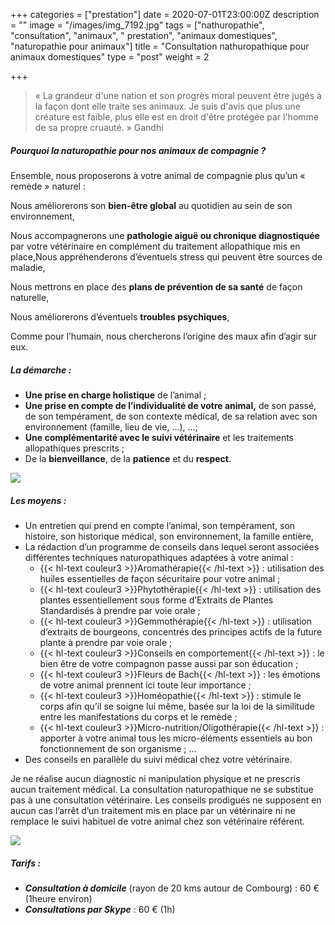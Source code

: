 +++
categories = ["prestation"]
date = 2020-07-01T23:00:00Z
description = ""
image = "/images/img_7192.jpg"
tags = ["nathuropathie", "consultation", "animaux", " prestation", "animaux domestiques", "naturopathie pour animaux"]
title = "Consultation nathuropathique pour animaux domestiques"
type = "post"
weight = 2

+++
> « La grandeur d'une nation et son progrès moral peuvent être jugés à la façon dont elle traite ses animaux. Je suis d'avis que plus une créature est faible, plus elle est en droit d'être protégée par l'homme de sa propre cruauté. » Gandhi

##### Pourquoi la naturopathie pour nos animaux de compagnie ?

Ensemble, nous proposerons à votre animal de compagnie plus qu’un « remède » naturel :

Nous améliorerons son **bien-être global** au quotidien au sein de son environnement,

Nous accompagnerons une **pathologie aiguë ou chronique diagnostiquée** par votre vétérinaire en complément du traitement allopathique mis en place,Nous appréhenderons d’éventuels stress qui peuvent être sources de maladie,

Nous mettrons en place des **plans de prévention de sa santé** de façon naturelle,

Nous améliorerons d’éventuels **troubles psychiques**,

Comme pour l’humain, nous chercherons l’origine des maux afin d’agir sur eux.

##### La démarche :

* **Une prise en charge holistique** de l’animal ;
* **Une prise en compte de l’individualité de votre animal,** de son passé, de son tempérament, de son contexte médical, de sa relation avec son environnement (famille, lieu de vie, ...), ...;
* **Une complémentarité avec le suivi vétérinaire** et les traitements allopathiques prescrits ;
* De la **bienveillance**, de la **patience** et du **respect**.

![](/images/img_8184.jpg)

##### Les moyens :

* Un entretien qui prend en compte l’animal, son tempérament, son histoire, son historique médical, son environnement, la famille entière,
* La rédaction d’un programme de conseils dans lequel seront associées différentes techniques naturopathiques adaptées à votre animal :
  * {{< hl-text couleur3 >}}Aromathérapie{{< /hl-text >}} : utilisation des huiles essentielles de façon sécuritaire pour votre animal ;
  * {{< hl-text couleur3 >}}Phytothérapie{{< /hl-text >}} : utilisation des plantes essentiellement sous forme d’Extraits de Plantes Standardisés à prendre par voie orale ;
  * {{< hl-text couleur3 >}}Gemmothérapie{{< /hl-text >}} : utilisation d’extraits de bourgeons, concentrés des principes actifs de la future plante à prendre par voie orale ;
  * {{< hl-text couleur3 >}}Conseils en comportement{{< /hl-text >}} : le bien être de votre compagnon passe aussi par son éducation ;
  * {{< hl-text couleur3 >}}Fleurs de Bach{{< /hl-text >}} : les émotions de votre animal prennent ici toute leur importance ;
  * {{< hl-text couleur3 >}}Homéopathie{{< /hl-text >}} : stimule le corps afin qu’il se soigne lui même, basée sur la loi de la similitude entre les manifestations du corps et le remède ;
  * {{< hl-text couleur3 >}}Micro-nutrition/Oligothérapie{{< /hl-text >}} : apporter à votre animal tous les micro-éléments essentiels au bon fonctionnement de son organisme ; ...
* Des conseils en parallèle du suivi médical chez votre vétérinaire.

Je ne réalise aucun diagnostic ni manipulation physique et ne prescris aucun traitement médical. La consultation naturopathique ne se substitue pas à une consultation vétérinaire. Les conseils prodigués ne supposent en aucun cas l’arrêt d’un traitement mis en place par un vétérinaire ni ne remplace le suivi habituel de votre animal chez son vétérinaire référent.

![](/images/img_2063.jpg)

##### Tarifs :

* **_Consultation à domicile_** (rayon de 20 kms autour de Combourg) : 60 € (1heure environ)
* **_Consultations par Skype_** : 60 € (1h)